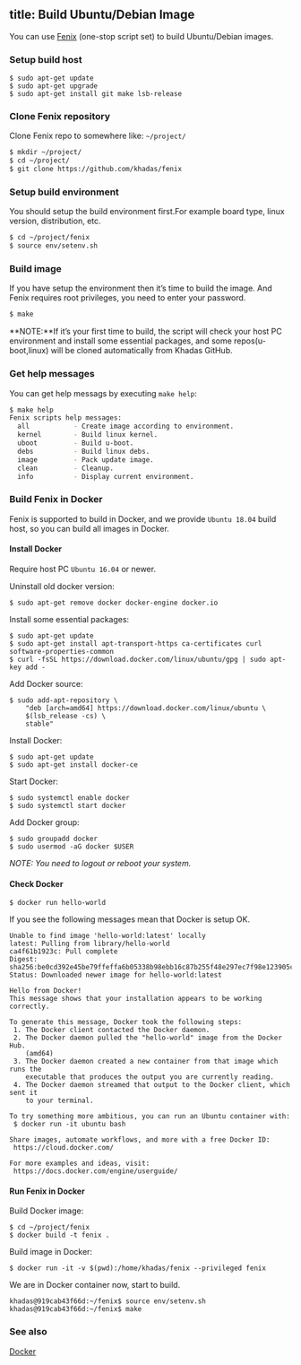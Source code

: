 title: Build Ubuntu/Debian Image
---

You can use [Fenix](https://github.com/khadas/fenix) (one-stop script set) to build Ubuntu/Debian images.

### Setup build host
```
$ sudo apt-get update
$ sudo apt-get upgrade
$ sudo apt-get install git make lsb-release
```

### Clone Fenix repository
Clone Fenix repo to somewhere like: `~/project/`

```sh
$ mkdir ~/project/
$ cd ~/project/
$ git clone https://github.com/khadas/fenix
```

### Setup build environment
You should setup the build environment first.For example board type, linux version, distribution, etc.

```sh
$ cd ~/project/fenix
$ source env/setenv.sh
```

### Build image
If you have setup the environment then it’s time to build the image. And Fenix requires root privileges, you need to enter your password.
```sh
$ make
```

**NOTE:**If it’s your first time to build, the script will check your host PC environment and install some essential packages, and some repos(u-boot,linux) will be cloned automatically from Khadas GitHub.

### Get help messages
You can get help messags by executing `make help`:
```sh
$ make help
Fenix scripts help messages:
  all           - Create image according to environment.
  kernel        - Build linux kernel.
  uboot         - Build u-boot.
  debs          - Build linux debs.
  image         - Pack update image.
  clean         - Cleanup.
  info          - Display current environment.

```

### Build Fenix in Docker

Fenix is supported to build in Docker, and we provide `Ubuntu 18.04` build host, so you can build all images in Docker.

#### Install Docker
Require host PC `Ubuntu 16.04` or newer.

Uninstall old docker version:
```
$ sudo apt-get remove docker docker-engine docker.io
```
Install some essential packages:
```
$ sudo apt-get update
$ sudo apt-get install apt-transport-https ca-certificates curl software-properties-common
$ curl -fsSL https://download.docker.com/linux/ubuntu/gpg | sudo apt-key add -
```

Add Docker source:
```
$ sudo add-apt-repository \
	"deb [arch=amd64] https://download.docker.com/linux/ubuntu \
	$(lsb_release -cs) \
	stable"
```

Install Docker:
```
$ sudo apt-get update
$ sudo apt-get install docker-ce
```
Start Docker:
```
$ sudo systemctl enable docker
$ sudo systemctl start docker
```
Add Docker group:
```
$ sudo groupadd docker
$ sudo usermod -aG docker $USER
```
*NOTE: You need to logout or reboot your system.*

#### Check Docker
```
$ docker run hello-world
```

If you see the following messages mean that Docker is setup OK.
```
Unable to find image 'hello-world:latest' locally
latest: Pulling from library/hello-world
ca4f61b1923c: Pull complete
Digest: sha256:be0cd392e45be79ffeffa6b05338b98ebb16c87b255f48e297ec7f98e123905c
Status: Downloaded newer image for hello-world:latest

Hello from Docker!
This message shows that your installation appears to be working correctly.

To generate this message, Docker took the following steps:
 1. The Docker client contacted the Docker daemon.
 2. The Docker daemon pulled the "hello-world" image from the Docker Hub.
    (amd64)
 3. The Docker daemon created a new container from that image which runs the
    executable that produces the output you are currently reading.
 4. The Docker daemon streamed that output to the Docker client, which sent it
    to your terminal.

To try something more ambitious, you can run an Ubuntu container with:
 $ docker run -it ubuntu bash

Share images, automate workflows, and more with a free Docker ID:
 https://cloud.docker.com/

For more examples and ideas, visit:
 https://docs.docker.com/engine/userguide/
```
#### Run Fenix in Docker
Build Docker image:
```
$ cd ~/project/fenix
$ docker build -t fenix .
```

Build image in Docker:
```
$ docker run -it -v $(pwd):/home/khadas/fenix --privileged fenix
```
We are in Docker container now, start to build.
```
khadas@919cab43f66d:~/fenix$ source env/setenv.sh
khadas@919cab43f66d:~/fenix$ make
```

### See also
[Docker](https://www.docker.com/)
